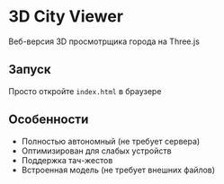 # 3D City Viewer

Веб-версия 3D просмотрщика города на Three.js

## Запуск

Просто откройте `index.html` в браузере

## Особенности

- Полностью автономный (не требует сервера)
- Оптимизирован для слабых устройств
- Поддержка тач-жестов
- Встроенная модель (не требует внешних файлов)
